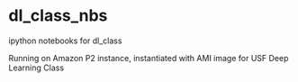 # dl_class_nbs
ipython notebooks for dl_class

Running on Amazon P2 instance, instantiated with AMI image for USF Deep Learning Class

